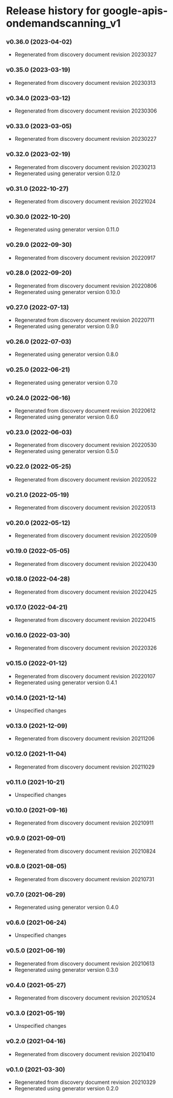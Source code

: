 # Release history for google-apis-ondemandscanning_v1

### v0.36.0 (2023-04-02)

* Regenerated from discovery document revision 20230327

### v0.35.0 (2023-03-19)

* Regenerated from discovery document revision 20230313

### v0.34.0 (2023-03-12)

* Regenerated from discovery document revision 20230306

### v0.33.0 (2023-03-05)

* Regenerated from discovery document revision 20230227

### v0.32.0 (2023-02-19)

* Regenerated from discovery document revision 20230213
* Regenerated using generator version 0.12.0

### v0.31.0 (2022-10-27)

* Regenerated from discovery document revision 20221024

### v0.30.0 (2022-10-20)

* Regenerated using generator version 0.11.0

### v0.29.0 (2022-09-30)

* Regenerated from discovery document revision 20220917

### v0.28.0 (2022-09-20)

* Regenerated from discovery document revision 20220806
* Regenerated using generator version 0.10.0

### v0.27.0 (2022-07-13)

* Regenerated from discovery document revision 20220711
* Regenerated using generator version 0.9.0

### v0.26.0 (2022-07-03)

* Regenerated using generator version 0.8.0

### v0.25.0 (2022-06-21)

* Regenerated using generator version 0.7.0

### v0.24.0 (2022-06-16)

* Regenerated from discovery document revision 20220612
* Regenerated using generator version 0.6.0

### v0.23.0 (2022-06-03)

* Regenerated from discovery document revision 20220530
* Regenerated using generator version 0.5.0

### v0.22.0 (2022-05-25)

* Regenerated from discovery document revision 20220522

### v0.21.0 (2022-05-19)

* Regenerated from discovery document revision 20220513

### v0.20.0 (2022-05-12)

* Regenerated from discovery document revision 20220509

### v0.19.0 (2022-05-05)

* Regenerated from discovery document revision 20220430

### v0.18.0 (2022-04-28)

* Regenerated from discovery document revision 20220425

### v0.17.0 (2022-04-21)

* Regenerated from discovery document revision 20220415

### v0.16.0 (2022-03-30)

* Regenerated from discovery document revision 20220326

### v0.15.0 (2022-01-12)

* Regenerated from discovery document revision 20220107
* Regenerated using generator version 0.4.1

### v0.14.0 (2021-12-14)

* Unspecified changes

### v0.13.0 (2021-12-09)

* Regenerated from discovery document revision 20211206

### v0.12.0 (2021-11-04)

* Regenerated from discovery document revision 20211029

### v0.11.0 (2021-10-21)

* Unspecified changes

### v0.10.0 (2021-09-16)

* Regenerated from discovery document revision 20210911

### v0.9.0 (2021-09-01)

* Regenerated from discovery document revision 20210824

### v0.8.0 (2021-08-05)

* Regenerated from discovery document revision 20210731

### v0.7.0 (2021-06-29)

* Regenerated using generator version 0.4.0

### v0.6.0 (2021-06-24)

* Unspecified changes

### v0.5.0 (2021-06-19)

* Regenerated from discovery document revision 20210613
* Regenerated using generator version 0.3.0

### v0.4.0 (2021-05-27)

* Regenerated from discovery document revision 20210524

### v0.3.0 (2021-05-19)

* Unspecified changes

### v0.2.0 (2021-04-16)

* Regenerated from discovery document revision 20210410

### v0.1.0 (2021-03-30)

* Regenerated from discovery document revision 20210329
* Regenerated using generator version 0.2.0


